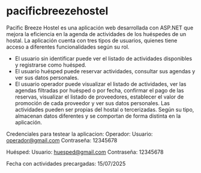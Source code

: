# pacificbreezehostel

Pacific Breeze Hostel es una aplicación web desarrollada con ASP.NET que mejora la eficiencia en la agenda de actividades de los huéspedes de un hostal.
La aplicación cuenta con tres tipos de usuarios, quienes tiene acceso a diferentes funcionalidades según su rol.
- El usuario sin identificar puede ver el listado de actividades disponibles y registrarse como huésped.
- El usuario huésped puede reservar actividades, consultar sus agendas y ver sus datos personales.
- El usuario operador puede visualizar el listado de actividades, ver las agendas filtradas por huésped o por fecha, confirmar el pago de las reservas, visualizar el listado de proveedores, establecer el valor de promoción de cada proveedor y ver sus datos personales.
Las actividades pueden ser propias del hostal o tercerizadas. Según su tipo, almacenan datos diferentes y se comportan de forma distinta en la aplicación.

Credenciales para testear la aplicacion:
Operador:
Usuario: operador@gmail.com
Contraseña: 12345678

Huésped:
Usuario: huesped@gmail.com
Contraseña: 12345678

Fecha con actividades precargadas:
15/07/2025
